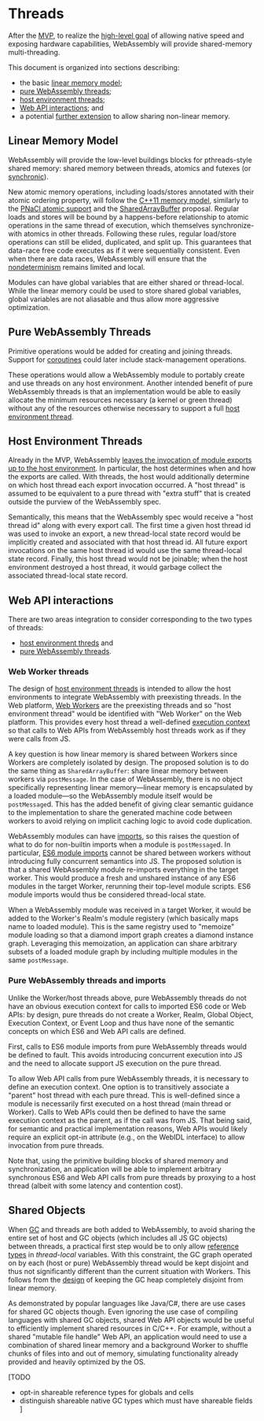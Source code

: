 # Threads

After the [MVP](MVP.md), to realize the [high-level goal](HighLevelGoals.md)
of allowing native speed and exposing hardware capabilities, WebAssembly
will provide shared-memory multi-threading.

This document is organized into sections describing:
* the basic [linear memory model](Threads.md#linear-memory-model);
* [pure WebAssembly threads](Threads.md#pure-webassembly-threads);
* [host environment threads](Threads.md#host-environment-threads);
* [Web API interactions](Threads.md#web-api-interactions); and
* a potential [further extension](Threads.md#shared-objects) to allow 
  sharing non-linear memory.

## Linear Memory Model

WebAssembly will provide the low-level buildings blocks for pthreads-style
shared memory: shared memory between threads, atomics and futexes (or
[synchronic][]).

New atomic memory operations, including loads/stores annotated with their atomic
ordering property, will follow the [C++11 memory model][], similarly to the
[PNaCl atomic support][] and the [SharedArrayBuffer][] proposal. Regular loads
and stores will be bound by a happens-before relationship to atomic operations
in the same thread of execution, which themselves synchronize-with atomics in
other threads. Following these rules, regular load/store operations can still be
elided, duplicated, and split up. This guarantees that data-race free code
executes as if it were sequentially consistent. Even when there are data races,
WebAssembly will ensure that the [nondeterminism](Nondeterminism.md) remains
limited and local.

Modules can have global variables that are either shared or thread-local. While
the linear memory could be used to store shared global variables, global
variables are not aliasable and thus allow more aggressive optimization.

  [synchronic]: http://wg21.link/n4195
  [C++11 memory model]: http://www.hboehm.info/c++mm/
  [PNaCl atomic support]: https://developer.chrome.com/native-client/reference/pnacl-c-cpp-language-support#memory-model-and-atomics
  [SharedArrayBuffer]: https://docs.google.com/document/d/1NDGA_gZJ7M7w1Bh8S0AoDyEqwDdRh4uSoTPSNn77PFk

## Pure WebAssembly Threads

Primitive operations would be added for creating and joining threads. Support
for [coroutines](FutureFeatures.md#coroutines) could later include
stack-management operations.

These operations would allow a WebAssembly module to portably create and use
threads on any host environment. Another intended benefit of pure WebAssembly
threads is that an implementation would be able to easily allocate the minimum
resources necessary (a kernel or green thread) without any of the resources
otherwise necessary to support a full 
[host environment thread](Threads.md#host-environment-thread).

## Host Environment Threads

Already in the MVP, WebAssembly [leaves the invocation of 
module exports up to the host environment](Modules.md#imports-and-exports).
In particular, the host determines when and how the exports are called. With
threads, the host would additionally determine on which host thread each export
invocation occurred. A "host thread" is assumed to be equivalent to a pure
thread with "extra stuff" that is created outside the purview of the WebAssembly
spec.

Semantically, this means that the WebAssembly spec would receive a
"host thread id" along with every export call. The first time a given
host thread id was used to invoke an export, a new thread-local state record
would be implicitly created and associated with that host thread id. All future
export invocations on the same host thread id would use the same thread-local
state record. Finally, this host thread would not be joinable; when the host
environment destroyed a host thread, it would garbage collect the associated
thread-local state record.

## Web API interactions

There are two areas integration to consider corresponding to the two types of
threads:
* [host environment threds](Threads.md#web-worker-threads) and
* [pure WebAssembly threads](Threads.md#pure-webassembly-threads-and-imports).

### Web Worker threads

The design of [host environment threads](Threads.md#host-environment-threads)
is intended to allow the host environments to integrate WebAssembly with
preexisting threads. In the Web platform, 
[Web Workers](http://www.w3.org/TR/workers) are the preexisting threads and 
so "host environment thread" would be identified with "Web Worker" on the Web
platform. This provides every host thread a well-defined [execution
context](https://html.spec.whatwg.org/multipage/webappapis.html#calling-scripts)
so that calls to Web APIs from WebAssembly host threads work as if they were
calls from JS.

A key question is how linear memory is shared between Workers since Workers are
completely isolated by design. The proposed solution is to do the same thing as
`SharedArrayBuffer`: share linear memory between workers via `postMessage`. In
the case of WebAssembly, there is no object specifically representing linear
memory&mdash;linear memory is encapsulated by a loaded module&mdash;so the
WebAssembly module itself would be `postMessage`d. This has the added benefit
of giving clear semantic guidance to the implementation to share the generated
machine code between workers to avoid relying on implicit caching logic to
avoid code duplication.

WebAssembly modules can have [imports](Modules.md#imports-and-exports), so
this raises the question of what to do for non-builtin imports when a module
is `postMessage`d. In particular, [ES6 module imports](Modules.md#integration-with-es6-modules)
cannot be shared between workers without introducing fully concurrent semantics
into JS.  The proposed solution is that a shared WebAssembly module re-imports
everything in the target worker. This would produce a fresh and unshared
instance of any ES6 modules in the target Worker, rerunning their top-level
module scripts. ES6 module imports would thus be considered thread-local state.

When a WebAssembly module was received in a target Worker, it would be added
to the Worker's Realm's module registery (which basically maps name to loaded
module). This is the same registry used to "memoize" module loading so that a
diamond import graph creates a diamond instance graph. Leveraging this
memoization, an application can share arbitrary subsets of a loaded module
graph by including multiple modules in the same `postMessage`.

### Pure WebAssembly threads and imports

Unlike the Worker/host threads above, pure WebAssembly threads do not have an
obvious execution context for calls to imported ES6 code or Web APIs: by
design, pure threads do not create a Worker, Realm, Global Object, Execution
Context, or Event Loop and thus have none of the semantic concepts on which ES6
and Web API calls are defined.

First, calls to ES6 module imports from pure WebAssembly threads would be
defined to fault. This avoids introducing concurrent execution into JS and the
need to allocate support JS execution on the pure thread.

To allow Web API calls from pure WebAssembly threads, it is necessary to define
an execution context. One option is to transitively associate a "parent"
host thread with each pure thread. This is well-defined since a module is
necessarily first executed on a host thread (main thread or Worker). Calls to
Web APIs could then be defined to have the same execution context as the 
parent, as if the call was from JS. That being said, for semantic and practical
implementation reasons, Web APIs would likely require an explicit opt-in
attribute (e.g., on the WebIDL interface) to allow invocation from pure threads.

Note that, using the primitive building blocks of shared memory and
synchronization, an application will be able to implement arbitrary synchronous
ES6 and Web API calls from pure threads by proxying to a host thread (albeit
with some latency and contention cost).

## Shared Objects

When [GC](GC.md) and threads are both added to WebAssembly, to avoid
sharing the entire set of host and GC objects (which includes all JS GC
objects) between threads, a practical first step would be to only allow
[reference types](GC.md) in *thread-local* variables. With this constraint,
the GC graph operated on by each (host or pure) WebAssembly thread would
be kept disjoint and thus not significantly different than the current
situation with Workers. This follows from the [design](GC.md#native-gc) of
keeping the GC heap completely disjoint from linear memory.

As demonstrated by popular languages like Java/C#, there are use cases for
shared GC objects though. Even ignoring the use case of compiling languages
with shared GC objects, shared Web API objects would be useful to efficiently
implement shared resources in C/C++. For example, without a shared "mutable
file handle" Web API, an application would need to use a combination of shared
linear memory and a background Worker to shuffle chunks of files into and out
of memory, simulating functionality already provided and heavily optimized by
the OS.

[TODO
* opt-in shareable reference types for globals and cells
* distinguish shareable native GC types which must have shareable fields
]
